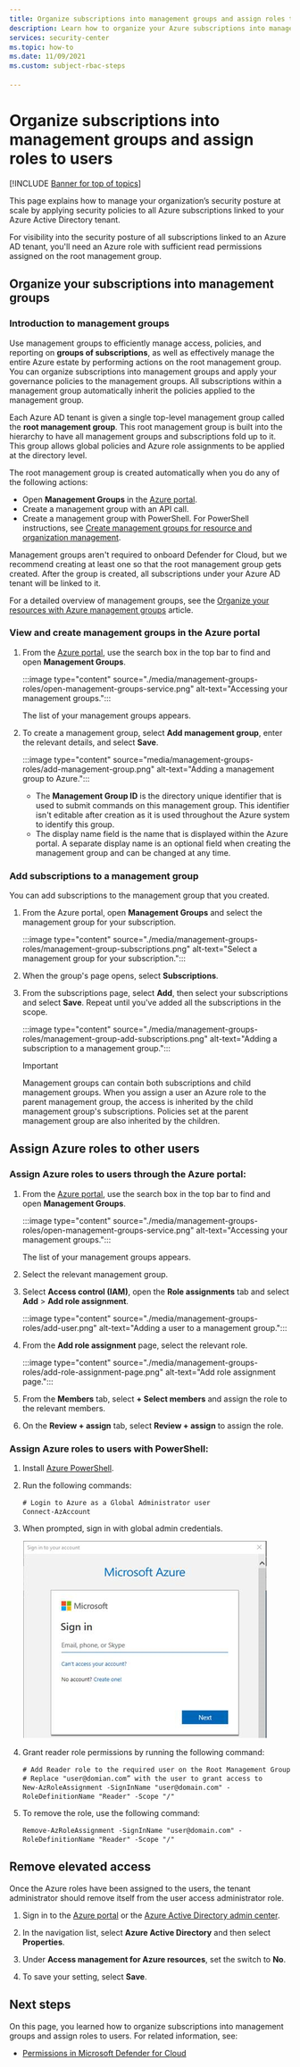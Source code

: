 ```yaml
---
title: Organize subscriptions into management groups and assign roles to users for Microsoft Defender for Cloud
description: Learn how to organize your Azure subscriptions into management groups in Microsoft Defender for Cloud and assign roles to users in your organization
services: security-center
ms.topic: how-to
ms.date: 11/09/2021
ms.custom: subject-rbac-steps

---
```


# Organize subscriptions into management groups and assign roles to users

[!INCLUDE [Banner for top of topics](./includes/banner.md)]

This page explains how to manage your organization’s security posture at scale by applying security policies to all Azure subscriptions linked to your Azure Active Directory tenant.

For visibility into the security posture of all subscriptions linked to an Azure AD tenant, you'll need an Azure role with sufficient read permissions assigned on the root management group.

## Organize your subscriptions into management groups

### Introduction to management groups

Use management groups to efficiently manage access, policies, and reporting on **groups of subscriptions**, as well as effectively manage the entire Azure estate by performing actions on the root management group. You can organize subscriptions into management groups and apply your governance policies to the management groups. All subscriptions within a management group automatically inherit the policies applied to the management group. 

Each Azure AD tenant is given a single top-level management group called the **root management group**. This root management group is built into the hierarchy to have all management groups and subscriptions fold up to it. This group allows global policies and Azure role assignments to be applied at the directory level. 

The root management group is created automatically when you do any of the following actions: 
- Open **Management Groups** in the [Azure portal](https://portal.azure.com).
- Create a management group with an API call.
- Create a management group with PowerShell. For PowerShell instructions, see [Create management groups for resource and organization management](../governance/management-groups/create-management-group-portal.md).

Management groups aren't required to onboard Defender for Cloud, but we recommend creating at least one so that the root management group gets created. After the group is created, all subscriptions under your Azure AD tenant will be linked to it. 

For a detailed overview of management groups, see the [Organize your resources with Azure management groups](../governance/management-groups/overview.md) article.

### View and create management groups in the Azure portal

1. From the [Azure portal](https://portal.azure.com), use the search box in the top bar to find and open **Management Groups**.

    :::image type="content" source="./media/management-groups-roles/open-management-groups-service.png" alt-text="Accessing your management groups.":::

    The list of your management groups appears.

1. To create a management group, select **Add management group**, enter the relevant details, and select **Save**.

    :::image type="content" source="media/management-groups-roles/add-management-group.png" alt-text="Adding a management group to Azure.":::

    - The **Management Group ID** is the directory unique identifier that is used to submit commands on this management group. This identifier isn't editable after creation as it is used throughout the Azure system to identify this group. 
    - The display name field is the name that is displayed within the Azure portal. A separate display name is an optional field when creating the management group and can be changed at any time.  


### Add subscriptions to a management group
You can add subscriptions to the management group that you created.

1. From the Azure portal, open **Management Groups** and select the management group for your subscription.

    :::image type="content" source="./media/management-groups-roles/management-group-subscriptions.png" alt-text="Select a management group for your subscription.":::

1. When the group's page opens, select **Subscriptions**.

1. From the subscriptions page, select **Add**, then select your subscriptions and select **Save**. Repeat until you've added all the subscriptions in the scope.

    :::image type="content" source="./media/management-groups-roles/management-group-add-subscriptions.png" alt-text="Adding a subscription to a management group.":::

   > [!IMPORTANT]
   > Management groups can contain both subscriptions and child management  groups. When you assign a user an Azure role to the parent management group, the access is inherited by the child management group's subscriptions. Policies set at the parent management group are also inherited by the children. 



## Assign Azure roles to other users

### Assign Azure roles to users through the Azure portal: 

1. From the [Azure portal](https://portal.azure.com), use the search box in the top bar to find and open **Management Groups**.

    :::image type="content" source="./media/management-groups-roles/open-management-groups-service.png" alt-text="Accessing your management groups.":::

    The list of your management groups appears.

1.  Select the relevant management group.

1. Select **Access control (IAM)**, open the **Role assignments** tab and select **Add** > **Add role assignment**.

    :::image type="content" source="./media/management-groups-roles/add-user.png" alt-text="Adding a user to a management group.":::

1. From the **Add role assignment** page, select the relevant role.

    :::image type="content" source="./media/management-groups-roles/add-role-assignment-page.png" alt-text="Add role assignment page.":::

1. From the **Members** tab, select **+ Select members** and assign the role to the relevant members.

1. On the **Review + assign** tab, select **Review + assign** to assign the role.


### Assign Azure roles to users with PowerShell: 

1. Install [Azure PowerShell](/powershell/azure/install-az-ps).
2. Run the following commands: 

    ```azurepowershell
    # Login to Azure as a Global Administrator user
    Connect-AzAccount
    ```

3. When prompted, sign in with global admin credentials. 

    ![Sign in prompt screenshot.](./media/management-groups-roles/azurerm-sign-in.PNG)

4. Grant reader role permissions by running the following command:

    ```azurepowershell
    # Add Reader role to the required user on the Root Management Group
    # Replace "user@domian.com” with the user to grant access to
    New-AzRoleAssignment -SignInName "user@domain.com" -RoleDefinitionName "Reader" -Scope "/"
    ```
5. To remove the role, use the following command: 

    ```azurepowershell
    Remove-AzRoleAssignment -SignInName "user@domain.com" -RoleDefinitionName "Reader" -Scope "/" 
    ```

## Remove elevated access 

Once the Azure roles have been assigned to the users, the tenant administrator should remove itself from the user access administrator role.

1. Sign in to the [Azure portal](https://portal.azure.com) or the [Azure Active Directory admin center](https://aad.portal.azure.com).

2. In the navigation list, select **Azure Active Directory** and then select **Properties**.

3. Under **Access management for Azure resources**, set the switch to **No**.

4. To save your setting, select **Save**.



## Next steps

On this page, you learned how to organize subscriptions into management groups and assign roles to users. For related information, see:

- [Permissions in Microsoft Defender for Cloud](permissions.md)
